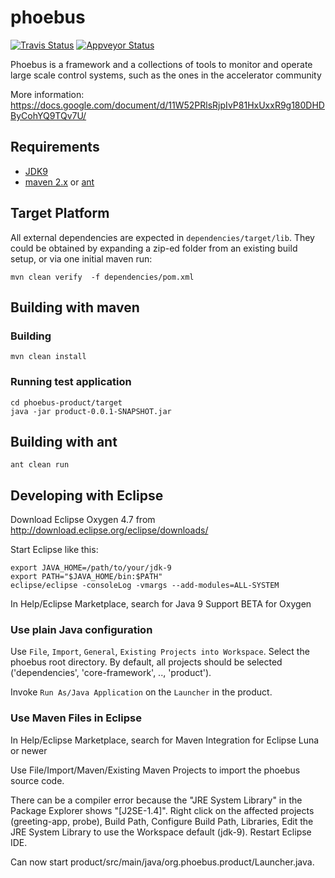 # phoebus 
[![Travis Status](https://travis-ci.org/shroffk/phoebus.svg?branch=master)](https://travis-ci.org/shroffk/phoebus)
[![Appveyor Status](https://ci.appveyor.com/api/projects/status/kwktt0vf955aged1/branch/master?svg=true)](https://ci.appveyor.com/project/mattclarke/phoebus-o58ne/branch/master)

Phoebus is a framework and a collections of tools to monitor and operate large scale control systems, such as the ones in the accelerator community

More information:
https://docs.google.com/document/d/11W52PRlsRjpIvP81HxUxxR9g180DHDByCohYQ9TQv7U/


## Requirements
 - [JDK9](http://jdk.java.net/9/)
 - [maven 2.x](https://maven.apache.org/) or [ant](http://ant.apache.org/)


## Target Platform

All external dependencies are expected in `dependencies/target/lib`.
They could be obtained by expanding a zip-ed folder from an existing build setup, or via one initial maven run:


```
mvn clean verify  -f dependencies/pom.xml
```


## Building with maven

 
### Building

```
mvn clean install
```

### Running test application
```
cd phoebus-product/target
java -jar product-0.0.1-SNAPSHOT.jar
```



## Building with ant

```
ant clean run
```


## Developing with Eclipse

Download Eclipse Oxygen 4.7 from http://download.eclipse.org/eclipse/downloads/

Start Eclipse like this:

	export JAVA_HOME=/path/to/your/jdk-9
	export PATH="$JAVA_HOME/bin:$PATH"
	eclipse/eclipse -consoleLog -vmargs --add-modules=ALL-SYSTEM

In Help/Eclipse Marketplace, search for Java 9 Support BETA for Oxygen


### Use plain Java configuration

Use `File`, `Import`, `General`, `Existing Projects into Workspace`.
Select the phoebus root directory.
By default, all projects should be selected ('dependencies', 'core-framework', .., 'product').

Invoke `Run As/Java Application` on the `Launcher` in the product.


### Use Maven Files in Eclipse

In Help/Eclipse Marketplace, search for Maven Integration for Eclipse Luna or newer

Use File/Import/Maven/Existing Maven Projects to import the phoebus source code.

There can be a compiler error because the "JRE System Library" in the Package Explorer shows "[J2SE-1.4]".
Right click on the affected projects (greeting-app, probe), Build Path, Configure Build Path, Libraries, Edit the JRE System Library to use the Workspace default (jdk-9).
Restart Eclipse IDE.

Can now start product/src/main/java/org.phoebus.product/Launcher.java.
